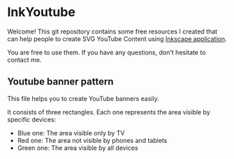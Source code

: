 # InkYoutube
Welcome! This git repository contains some free resources I created that can help people to create SVG YouTube Content using [Inkscape application](https://inkscape.org/fr/).

You are free to use them. If you have any questions, don't hesitate to contact me.

## Youtube banner pattern

This file helps you to create YouTube banners easily.

It consists of three rectangles. Each one represents the area visible by specific devices:
  - Blue one: The area visible only by TV
  - Red one: The area not visible by phones and tablets
  - Green one: The area visible by all devices
